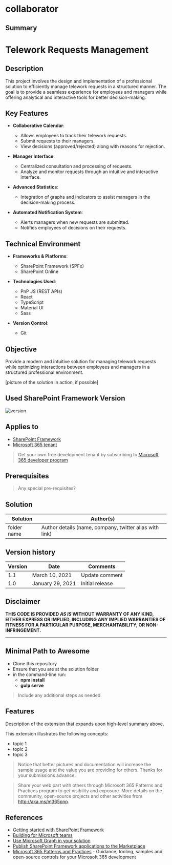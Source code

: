 # collaborator

## Summary

# Telework Requests Management

## Description
This project involves the design and implementation of a professional solution to efficiently manage telework requests in a structured manner. The goal is to provide a seamless experience for employees and managers while offering analytical and interactive tools for better decision-making.

## Key Features
- **Collaborative Calendar**:  
  - Allows employees to track their telework requests.  
  - Submit requests to their managers.  
  - View decisions (approved/rejected) along with reasons for rejection.  

- **Manager Interface**:  
  - Centralized consultation and processing of requests.  
  - Analyze and monitor requests through an intuitive and interactive interface.  

- **Advanced Statistics**:  
  - Integration of graphs and indicators to assist managers in the decision-making process.  

- **Automated Notification System**:  
  - Alerts managers when new requests are submitted.  
  - Notifies employees of decisions on their requests.  

## Technical Environment
- **Frameworks & Platforms**:  
  - SharePoint Framework (SPFx)  
  - SharePoint Online  

- **Technologies Used**:  
  - PnP JS (REST APIs)  
  - React  
  - TypeScript  
  - Material UI  
  - Sass  

- **Version Control**:  
  - Git  

## Objective
Provide a modern and intuitive solution for managing telework requests while optimizing interactions between employees and managers in a structured professional environment.


[picture of the solution in action, if possible]

## Used SharePoint Framework Version

![version](https://img.shields.io/badge/version-1.19.0-green.svg)

## Applies to

- [SharePoint Framework](https://aka.ms/spfx)
- [Microsoft 365 tenant](https://docs.microsoft.com/en-us/sharepoint/dev/spfx/set-up-your-developer-tenant)

> Get your own free development tenant by subscribing to [Microsoft 365 developer program](http://aka.ms/o365devprogram)

## Prerequisites

> Any special pre-requisites?

## Solution

| Solution    | Author(s)                                               |
| ----------- | ------------------------------------------------------- |
| folder name | Author details (name, company, twitter alias with link) |

## Version history

| Version | Date             | Comments        |
| ------- | ---------------- | --------------- |
| 1.1     | March 10, 2021   | Update comment  |
| 1.0     | January 29, 2021 | Initial release |

## Disclaimer

**THIS CODE IS PROVIDED _AS IS_ WITHOUT WARRANTY OF ANY KIND, EITHER EXPRESS OR IMPLIED, INCLUDING ANY IMPLIED WARRANTIES OF FITNESS FOR A PARTICULAR PURPOSE, MERCHANTABILITY, OR NON-INFRINGEMENT.**

---

## Minimal Path to Awesome

- Clone this repository
- Ensure that you are at the solution folder
- in the command-line run:
  - **npm install**
  - **gulp serve**

> Include any additional steps as needed.

## Features

Description of the extension that expands upon high-level summary above.

This extension illustrates the following concepts:

- topic 1
- topic 2
- topic 3

> Notice that better pictures and documentation will increase the sample usage and the value you are providing for others. Thanks for your submissions advance.

> Share your web part with others through Microsoft 365 Patterns and Practices program to get visibility and exposure. More details on the community, open-source projects and other activities from http://aka.ms/m365pnp.

## References

- [Getting started with SharePoint Framework](https://docs.microsoft.com/en-us/sharepoint/dev/spfx/set-up-your-developer-tenant)
- [Building for Microsoft teams](https://docs.microsoft.com/en-us/sharepoint/dev/spfx/build-for-teams-overview)
- [Use Microsoft Graph in your solution](https://docs.microsoft.com/en-us/sharepoint/dev/spfx/web-parts/get-started/using-microsoft-graph-apis)
- [Publish SharePoint Framework applications to the Marketplace](https://docs.microsoft.com/en-us/sharepoint/dev/spfx/publish-to-marketplace-overview)
- [Microsoft 365 Patterns and Practices](https://aka.ms/m365pnp) - Guidance, tooling, samples and open-source controls for your Microsoft 365 development
